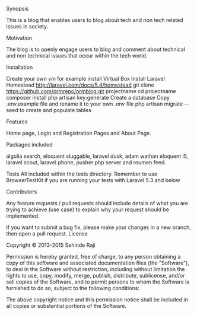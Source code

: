Synopsis

This is a blog that enables users to blog about tech and non tech related issues in society.

Motivation

The blog is to openly engage users to blog and comment about technical and non technical issues that occur within the tech world.

Installation

Create your own vm for example install Virtual Box Install Laravel Homestead http://laravel.com/docs/5.4/homestead git clone https://github.com/ormrepo/ormblog.git projectname cd projectname composer install php artisan key:generate Create a database Copy .env.example file and rename it to your own .env file php artisan migrate --seed to create and populate tables

Features

Home page, Login and Registration Pages and About Page.

Packages included

algolia search,  eloquent sluggable, laravel dusk, adam wathan eloquent l5, laravel scout, laravel phone, pusher php server and roumen feed.

Tests All included within the tests directory. Remember to use BrowserTestKit if you are running your tests with Laravel 5.3 and below

Contributors

Any feature requests / pull requests should include details of what you are trying to achieve (use case) to explain why your request should be implemented.

If you want to submit a bug fix, please make your changes in a new branch, then open a pull request. License

Copyright © 2013-2015 Sehinde Raji

Permission is hereby granted, free of charge, to any person obtaining a copy of this software and associated documentation files (the "Software"), to deal in the Software without restriction, including without limitation the rights to use, copy, modify, merge, publish, distribute, sublicense, and/or sell copies of the Software, and to permit persons to whom the Software is furnished to do so, subject to the following conditions:

The above copyright notice and this permission notice shall be included in all copies or substantial portions of the Software.



